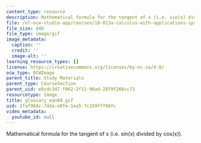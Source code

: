 ```yaml
---
content_type: resource
description: Mathematical formula for the tangent of x (i.e. sin(x) divided by cos(x)).
file: /ol-ocw-studio-app/courses/18-013a-calculus-with-applications-spring-2005/2faf984c74dae8fe1ea57c159fff04fc_glossary_eqn04.gif
file_size: 448
file_type: image/gif
image_metadata:
  caption: ''
  credit: ''
  image-alt: ''
learning_resource_types: []
license: https://creativecommons.org/licenses/by-nc-sa/4.0/
ocw_type: OCWImage
parent_title: Study Materials
parent_type: CourseSection
parent_uid: e8cdc347-f062-2f11-96ad-2879f268cc73
resourcetype: Image
title: glossary_eqn04.gif
uid: 2faf984c-74da-e8fe-1ea5-7c159fff04fc
video_metadata:
  youtube_id: null
---
```

Mathematical formula for the tangent of x (i.e. sin(x) divided by cos(x)).
